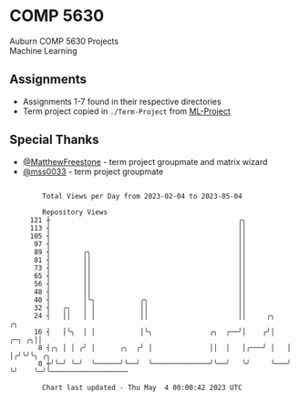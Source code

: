 # COMP 5630
Auburn COMP 5630 Projects  
Machine Learning

## Assignments
- Assignments 1-7 found in their respective directories
- Term project copied in `./Term-Project` from [ML-Project](https://github.com/wumphlett/ML-Project)

## Special Thanks
- [@MatthewFreestone](https://github.com/MatthewFreestone) - term project groupmate and matrix wizard
- [@mss0033](https://github.com/mss0033) - term project groupmate

```

        Total Views per Day from 2023-02-04 to 2023-05-04

        Repository Views
     121 ┼                                              ╭╮
     113 ┤                                              ││
     105 ┤                                              ││
      97 ┤                                              ││
      89 ┤        ╭╮                                    ││
      81 ┤        ││                                    ││
      73 ┤        ││                                    ││
      65 ┤        ││                                    ││
      56 ┤        ││                                    ││
      48 ┤        ││                                    ││
      40 ┤        │╰╮           ╭╮                      ││
      32 ┤   ╭╮   │ │           ││                      ││
      24 ┤   ││   │ │           ││                      ││     ╭╮         ╭╮
      16 ┤   │╰╮  │ │           │╰╮              ╭╮  ╭──╯│    ╭╯│   ╭─╮ ╭╮││
       8 ┤╭╮ │ │ ╭╯ │      ╭╮  ╭╯ │              ││  │   │╭───╯ │   │ │╭╯╰╯╰╮ ╭╮
       0 ┼╯╰─╯ ╰─╯  ╰──────╯╰──╯  ╰──────────────╯╰──╯   ╰╯     ╰───╯ ╰╯    ╰─╯╰───────────────────

        Chart last updated - Thu May  4 00:00:42 2023 UTC
        
```
